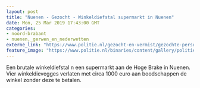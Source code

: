 ```yaml
---
layout: post
title: "Nuenen - Gezocht - Winkeldiefstal supermarkt in Nuenen"
date: Mon, 25 Mar 2019 17:43:00 GMT
categories: 
- noord-brabant 
- nuenen,_gerwen_en_nederwetten 
externe_link: "https://www.politie.nl/gezocht-en-vermist/gezochte-personen/2019/maart/09-winkeldiefstal-supermarkt-in-nuenen.html"
feature_image: "https://www.politie.nl/binaries/content/gallery/politie/gezocht/verdachten/2019/maart/09-ob/bb_190325/neunen-3.jpg"
---
```


Een brutale winkeldiefstal n een supermarkt aan de Hoge Brake in Nuenen. Vier winkeldievegges verlaten met circa 1000 euro aan boodschappen de winkel zonder deze te betalen.
